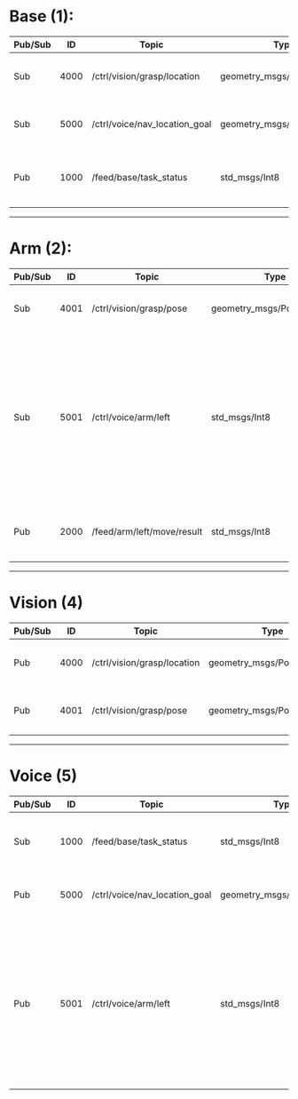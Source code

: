 # Base (1):
| Pub/Sub |  ID  | Topic | Type | Explanation |
| ------- | ---- | ----  | ---- |------------ |
|   Sub   | 4000 | /ctrl/vision/grasp/location   | geometry_msgs/PoseStamped | Relative distance to graspable area |
|   Sub   | 5000 | /ctrl/voice/nav_location_goal | geometry_msgs/PoseStamped | Location goal in map for robot to arrive |
|   Pub   | 1000 | /feed/base/task_status        | std_msgs/Int8             | -1: out of time & aborted 1: success 0: else |

 ---
# Arm (2):
| Pub/Sub |  ID  | Topic | Type | Explanation |
| ------- | ---- | ----  | ---- |------------ |
|   Sub   | 4001 | /ctrl/vision/grasp/pose    | geometry_msgs/PoseStamped | Target pose in robot base_link frame |
|   Sub   | 5001 | /ctrl/voice/arm/left       | std_msgs/Int8             | State value for controling robot left arm. 1: reset 2: open left 																			    gripper 3: move forward 4: move backward 5: move left 6: move right |
|   Pub   | 2000 | /feed/arm/left/move/result | std_msgs/Int8             | -1: out of time & aborted 1: success 0: else |

 ---
# Vision (4)
| Pub/Sub |  ID  | Topic | Type | Explanation |
| ------- | ---- | ----  | ---- |------------ |
|   Pub   | 4000 | /ctrl/vision/grasp/location | geometry_msgs/PoseStamped | Relative distance to graspable area |
|   Pub   | 4001 | /ctrl/vision/grasp/pose     | geometry_msgs/PoseStamped | Target pose in robot base_link frame |

 ---
# Voice (5)
| Pub/Sub |  ID  | Topic | Type | Explanation |
| ------- | ---- | ----  | ---- |------------ |
|   Sub   | 1000 | /feed/base/task_status        | std_msgs/Int8 | -1: out of time & aborted 1: success 0: else |
|   Pub   | 5000 | /ctrl/voice/nav_location_goal | geometry_msgs/PoseStamped | Location goal in map for robot to arrive |
|   Pub   | 5001 | /ctrl/voice/arm/left          | std_msgs/Int8 | State value for controling robot left arm. 1: reset 2: open left 																			   gripper 3: move forward 4: move backward 5: move left 6: move right |
